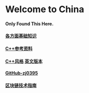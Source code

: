 # Welcome to China

#### Only Found This Here.  
#### [各方面基础知识](https://github.com/CyC2018/Interview-Notebook)  
#### [C++参考资料](https://zh.cppreference.com/)  
#### [C++风格](http://zh-google-styleguide.readthedocs.io/en/latest/google-cpp-styleguide/contents/)  [英文版本](http://google.github.io/styleguide/cppguide.html)  
#### [GitHub-zj0395](https://github.com/zj0395)

#### [区块链技术指南](https://yeasy.gitbooks.io/blockchain_guide/content/)
